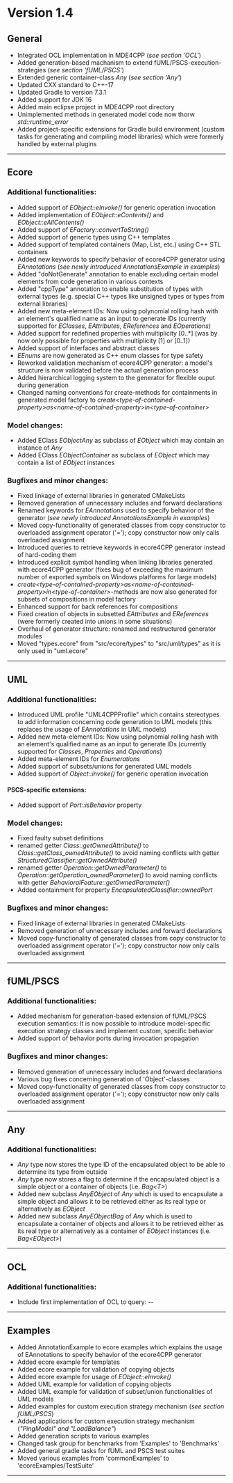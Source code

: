 # Version 1.4

## General
- Integrated OCL implementation in MDE4CPP (*see section 'OCL'*)
- Added generation-based machanism to extend fUML/PSCS-execution-strategies (*see section 'fUML/PSCS'*)
- Extended generic container-class *Any* (*see section 'Any'*)
- Updated CXX standard to C++-17
- Updated Gradle to version 7.3.1
- Added support for JDK 16
- Added main eclipse project in MDE4CPP root directory
- Unimplemented methods in generated model code now thorw *std::runtime_error*
- Added project-specific extensions for Gradle build environment (custom tasks for generating and compiling model libraries) which were formerly handled by external plugins
---

## Ecore
### Additional functionalities:
- Added support of *EObject::eInvoke()* for generic operation invocation
- Added implementation of *EObject::eContents()* and *EObject::eAllContents()*
- Added support of *EFactory::convertToString()*
- Added support of generic types using C++ templates
- Added support of templated containers (Map, List, etc.) using C++ STL containers
- Added new keywords to specify behavior of ecore4CPP generator using *EAnnotations* (*see newly introduced AnnotationsExample in examples*)
- Added "doNotGenerate" annotation to enable excluding certain model elements from code generation in various contexts
- Added "cppType" annotation to enable substitution of types with external types (e.g. special C++ types like unsigned types or types from external libraries)
- Added new meta-element IDs: Now using polynomial rolling hash with an element's qualified name as an input to generate IDs (currently supported for *EClasses*, *EAttributes*, *EReferences* and *EOperations*)
- Added support for redefined properties with multiplicity \[0..\*\] (was by now only possible for properties with multiplicity \[1\] or \[0..1\])
- Added support of interfaces and abstract classes
- *EEnums* are now generated as C++ enum classes for type safety
- Reworked validation mechanism of ecore4CPP generator: a model's structure is now validated before the actual generation process
- Added hierarchical logging system to the generator for flexible ouput during generation 
- Changed naming conventions for create-methods for containments in generated model factory to *create\<type-of-contained-property\>_as_\<name-of-contained-property\>_in_\<type-of-container\>*
### Model changes:
- Added EClass *EObjectAny* as subclass of *EObject* which may contain an instance of *Any*
- Added EClass *EObjectContainer* as subclass of *EObject* which may contain a list of *EObject* instances
### Bugfixes and minor changes:
- Fixed linkage of external libraries in generated CMakeLists
- Removed generation of unnecessary includes and forward declarations
- Renamed keywords for *EAnnotations* used to specify behavior of the generator (*see newly introduced AnnotationsExample in examples*)
- Moved copy-functionality of generated classes from copy constructor to overloaded assignment operator ('='); copy constructor now only calls overloaded assignment
- Introduced queries to retrieve keywords in ecore4CPP generator instead of hard-coding them
- Introduced explicit symbol handling when linking libraries generated with ecore4CPP generator (fixes bug of exceeding the maximum number of exported symbols on Windows platforms for large models)
- *create\<type-of-contained-property\>_as_\<name-of-contained-property\>_in_\<type-of-container\>*-methods are now also generated for subsets of compositions in model factory
- Enhanced support for back references for compositions
- Fixed creation of objects in subsetted *EAttributes* and *EReferences* (were formerly created into unions in some situations)
- Overhaul of generator structure: renamed and restructured generator modules
- Moved "types.ecore" from "src/ecore/types" to "src/uml/types" as it is only used in "uml.ecore"
---

## UML
### Additional functionalities:
- Introduced UML profile "UML4CPPProfile" which contains stereotypes to add information concerning code generation to UML models (this replaces the usage of *EAnnotations* in UML models)
- Added new meta-element IDs: Now using polynomial rolling hash with an element's qualified name as an input to generate IDs (currently supported for *Classes*, *Properties* and *Operations*)
- Added meta-element IDs for *Enumerations*
- Added support of subsets/unions for generated UML models
- Added support of *Object::invoke()* for generic operation invocation
#### PSCS-specific extensions:
- Added support of *Port::isBehavior* property
### Model changes:
- Fixed faulty subset definitions
- renamed getter *Class::getOwnedAttribute()* to *Class::getClass_ownedAttribute()* to avoid naming conflicts with getter *StructuredClassifier::getOwnedAttribute()*
- renamed getter *Operation::getOwnedParameter()* to *Operation::getOperation_ownedParameter()* to avoid naming conflicts with getter *BehavioralFeature::getOwnedParameter()*
- Added containment for property *EncapsulatedClassifier::ownedPort*
### Bugfixes and minor changes:
- Fixed linkage of external libraries in generated CMakeLists
- Removed generation of unnecessary includes and forward declarations
- Moved copy-functionality of generated classes from copy constructor to overloaded assignment operator ('='); copy constructor now only calls overloaded assignment
---

## fUML/PSCS
### Additional functionalities:
- Added mechanism for generation-based extension of fUML/PSCS execution semantics: It is now possible to introduce model-specific execution strategy classes and implement custom, specific behavior
- Added support of behavior ports during invocation propagation
### Bugfixes and minor changes:
- Removed generation of unnecessary includes and forward declarations
- Various bug fixes concerning generation of 'Object'-classes
- Moved copy-functionality of generated classes from copy constructor to overloaded assignment operator ('='); copy constructor now only calls overloaded assignment
---

## Any
### Additional functionalities:
- *Any* type now stores the type ID of the encapsulated object to be able to determine its type from outside
- *Any* type now stores a flag to determine if the encapsulated object is a simple object or a container of objects (i.e. *Bag\<T\>*)
- Added new subclass *AnyEObject* of *Any* which is used to encapsulate a simple object and allows it to be retrieved either as its real type or alternatively as *EObject*
- Added new subclass *AnyEObjectBag* of *Any* which is used to encapsulate a container of objects and allows it to be retrieved either as its real type or alternatively as a container of *EObject* instances (i.e. *Bag\<EObject\>*)
---

## OCL
### Additional functionalities:
- Include first implementation of OCL to query:
-- 

---

## Examples
- Added AnnotationExample to ecore examples which explains the usage of EAnnotations to specify behavior of the ecore4CPP generator
- Added ecore example for templates
- Added ecore example for validation of copying objects
- Added ecore example for usage of *EObject::eInvoke()*
- Added UML example for validation of copying objects
- Added UML example for validation of subset/union functionalities of UML models
- Added examples for custom execution strategy mechanism (*see section fUML/PSCS*)
- Added applications for custom execution strategy mechanism (*"PingModel" and "LoadBalance"*)
- Added generation scripts to various examples
- Changed task group for benchmarks from 'Examples' to 'Benchmarks'
- Added general gradle tasks for fUML and PSCS test suites
- Moved various examples from 'commonExamples' to 'ecoreExamples/TestSuite'
---